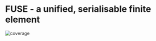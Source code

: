 # FUSE - a unified, serialisable finite element

![coverage](https://img.shields.io/endpoint?url=https://gist.githubusercontent.com/indiamai/8d09e14999153441dba99d1759e90707/raw/covbadge.json)
